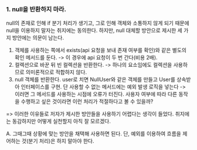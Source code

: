 ### **1. null을 반환하지 마라.**
null의 존재로 인해 if 분기 처리가 생기고, 그로 인해 객체와 소통하지 않게 되기 때문에 null을 이용하지 말자는 취지에는 동의한다.
하지만, null 대체할 방안으로 제시한 세 가지 방안에는 의문이 남는다.
  1. 객체를 사용하는 쪽에서 exists(api 요청을 보내 존재 여부를 확인)와 같은 별도의 확인 메서드를 둔다. -> 이 경우에 api 요청이 두 번 간다(비용 2배).
  2. 컬렉션으로 바꾼 뒤 빈 컬렉션을 반환한다. -> 하나의 요소임에도 컬렉션을 사용하므로 의미론적으로 적합하지 않다.
  3. null 객체를 반환한다. user로 치면 NullUser와 같은 객체를 만들고 User를 상속받아 인터페이스를 구현. 단 사용할 수 없는 메서드에는 예외 발생 로직을 넣는다 -> 이러면 그 메서드를 사용하는 시점에 오류가 터진다. 사용자 여부에 따라 다른 동작을 수행하고 싶은 것이라면 이런 처리가 적절하다고 볼 수 있을까?  
   
=> 이러한 이유들로 저자가 제시한 방안들을 사용하기 어렵다는 생각이 들었다. 취지에는 동감하지만 어떻게 실천할지 아직 잘 모르겠다.

A. 그때그때 상황에 맞는 방안을 채택해 사용하면 된다. 단, 예외를 이용하여 흐름을 제어하는 것(분기 처리)은 하지 말아야 한다.
